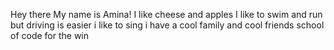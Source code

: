Hey there
My name is Amina!
I like cheese and apples
I like to swim and run
but driving is easier
i like to sing
i have a cool family and cool friends
school of code for the win

